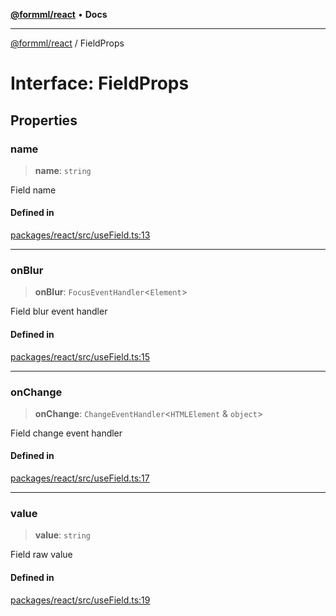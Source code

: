 [**@formml/react**](../README.md) • **Docs**

---

[@formml/react](../globals.md) / FieldProps

# Interface: FieldProps

## Properties

### name

> **name**: `string`

Field name

#### Defined in

[packages/react/src/useField.ts:13](https://github.com/formml/formml/blob/527c6e93502cf5114979de3946b0cc8cf0790b3f/packages/react/src/useField.ts#L13)

---

### onBlur

> **onBlur**: `FocusEventHandler`\<`Element`\>

Field blur event handler

#### Defined in

[packages/react/src/useField.ts:15](https://github.com/formml/formml/blob/527c6e93502cf5114979de3946b0cc8cf0790b3f/packages/react/src/useField.ts#L15)

---

### onChange

> **onChange**: `ChangeEventHandler`\<`HTMLElement` & `object`\>

Field change event handler

#### Defined in

[packages/react/src/useField.ts:17](https://github.com/formml/formml/blob/527c6e93502cf5114979de3946b0cc8cf0790b3f/packages/react/src/useField.ts#L17)

---

### value

> **value**: `string`

Field raw value

#### Defined in

[packages/react/src/useField.ts:19](https://github.com/formml/formml/blob/527c6e93502cf5114979de3946b0cc8cf0790b3f/packages/react/src/useField.ts#L19)
